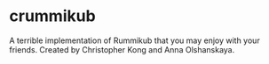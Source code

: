 # crummikub
A terrible implementation of Rummikub that you may enjoy with your friends. Created by Christopher Kong and Anna Olshanskaya.
